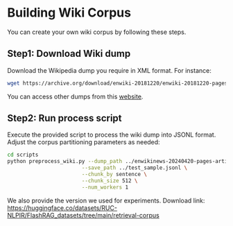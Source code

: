 # Building Wiki Corpus

You can create your own wiki corpus by following these steps.

## Step1: Download Wiki dump

Download the Wikipedia dump you require in XML format. For instance: 

```bash
wget https://archive.org/download/enwiki-20181220/enwiki-20181220-pages-articles.xml.bz2
```

You can access other dumps from this [<u>website</u>](https://archive.org/search?query=Wikimedia+database+dump&sort=-downloads).

## Step2: Run process script

Execute the provided script to process the wiki dump into JSONL format. Adjust the corpus partitioning parameters as needed:

```bash
cd scripts
python preprocess_wiki.py --dump_path ../enwikinews-20240420-pages-articles.xml.bz2  \
                        --save_path ../test_sample.jsonl \
                        --chunk_by sentence \
                        --chunk_size 512 \
                        --num_workers 1
```

We also provide the version we used for experiments. Download link: https://huggingface.co/datasets/RUC-NLPIR/FlashRAG_datasets/tree/main/retrieval-corpus
